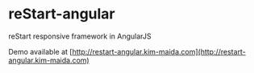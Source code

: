 reStart-angular
==========

reStart responsive framework in AngularJS

Demo available at [http://restart-angular.kim-maida.com](http://restart-angular.kim-maida.com)
